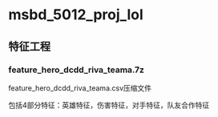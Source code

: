 # msbd_5012_proj_lol
## 特征工程
### feature_hero_dcdd_riva_teama.7z
feature_hero_dcdd_riva_teama.csv压缩文件

包括4部分特征：英雄特征，伤害特征，对手特征，队友合作特征
